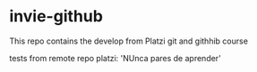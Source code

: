 # invie-github

This repo contains the develop from Platzi git and githhib course 

tests from remote repo
platzi: 'NUnca pares de aprender'
